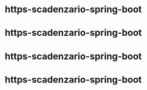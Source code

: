 # https-scadenzario-spring-boot
# https-scadenzario-spring-boot
# https-scadenzario-spring-boot
# https-scadenzario-spring-boot
